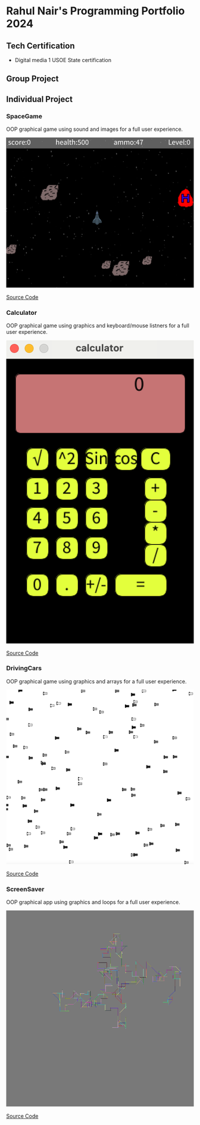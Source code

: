 # Rahul Nair's Programming Portfolio 2024

## Tech Certification
* Digital media 1 USOE State certification

## Group Project

## Individual Project

### SpaceGame
OOP graphical game using sound and images for a full user experience.

![Gameplay](https://github.com/Rahul7834/programmingportfolio/blob/main/images/SpaceGame.png?raw=true)

[Source Code](https://github.com/Rahul7834/programmingportfolio/blob/main/src/SpaceGame%207.zip)

### Calculator
OOP graphical game using graphics and keyboard/mouse listners for a full user experience.

![Images](https://github.com/Rahul7834/programmingportfolio/blob/main/images/Main.png)

[Source Code](https://github.com/Rahul7834/programmingportfolio/blob/main/src/calculatorkeyboard.zip)

### DrivingCars
OOP graphical game using graphics and arrays for a full user experience.

![Images](https://github.com/Rahul7834/programmingportfolio/blob/main/images/DrivingCars.png)

[Source Code](https://github.com/Rahul7834/programmingportfolio/blob/main/src/DriveCars.zip)

### ScreenSaver
OOP graphical app using graphics and loops for a full user experience.

![Images](https://github.com/Rahul7834/programmingportfolio/blob/main/images/Screensaver.png)

[Source Code](https://github.com/Rahul7834/programmingportfolio/blob/main/src/DriveCars.zip)
